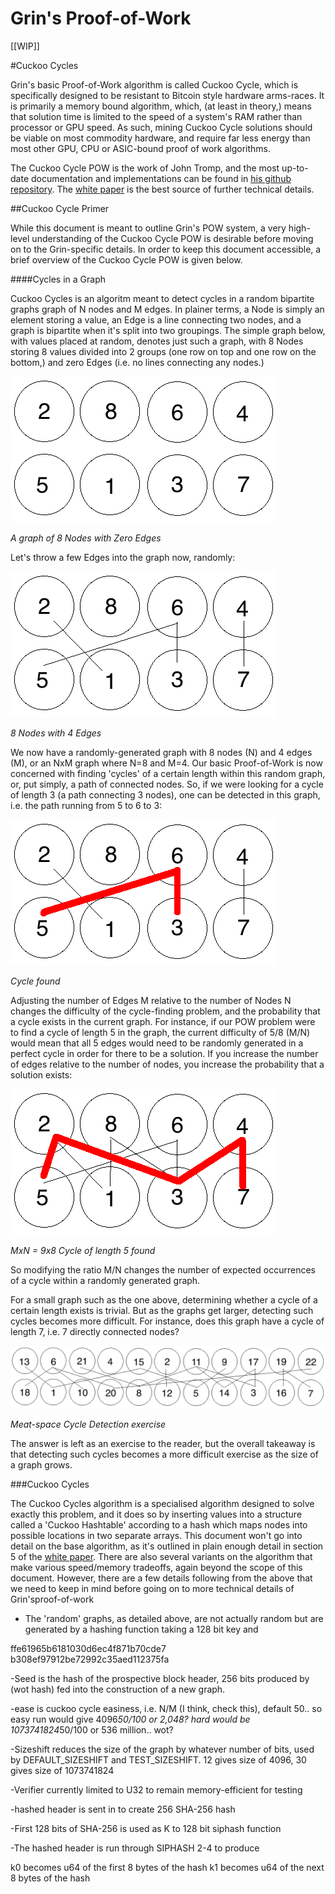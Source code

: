 Grin's Proof-of-Work
====================

[[WIP]]


#Cuckoo Cycles

Grin's basic Proof-of-Work algorithm is called Cuckoo Cycle, which is specifically designed
to be resistant to Bitcoin style hardware arms-races. It is primarily a memory bound algorithm,
which, (at least in theory,) means that solution time is limited to the speed of a system's RAM
rather than processor or GPU speed. As such, mining Cuckoo Cycle solutions should be viable on
most commodity hardware, and require far less energy than most other GPU, CPU or ASIC-bound 
proof of work algorithms.

The Cuckoo Cycle POW is the work of John Tromp, and the most up-to-date documentation and implementations
can be found in [his github repository](https://github.com/tromp/cuckoo). The
[white paper](https://github.com/tromp/cuckoo/blob/master/doc/cuckoo.pdf) is the best source of
further technical details. 

##Cuckoo Cycle Primer 

While this document is meant to outline Grin's POW system, a very high-level understanding of the
Cuckoo Cycle POW is desirable before moving on to the Grin-specific details. In order to keep this
 document accessible, a brief overview of the Cuckoo Cycle POW is given below. 

####Cycles in a Graph

Cuckoo Cycles is an algoritm meant to detect cycles in a random bipartite graphs graph of N nodes and M edges.
In plainer terms, a Node is simply an element storing a value, an Edge is a line connecting two nodes,
and a graph is bipartite when it's split into two groupings. The simple
graph below, with values placed at random, denotes just such a graph, with 8 Nodes storing 8 values 
divided into 2 groups (one row on top and one row on the bottom,) and zero Edges (i.e. no lines
connecting any nodes.) 


![alt text](images/cuckoo_base_numbered_minimal.png)

*A graph of 8 Nodes with Zero Edges*

Let's throw a few Edges into the graph now, randomly:

![alt text](images/cuckoo_base_numbered_few_edges.png)

*8 Nodes with 4 Edges*

We now have a randomly-generated graph with 8 nodes (N) and 4 edges (M), or an NxM graph where 
N=8 and M=4. Our basic Proof-of-Work is now concerned with finding 'cycles' of a certain length 
within this random graph, or, put simply, a path of connected nodes. So, if we were looking
for a cycle of length 3 (a path connecting 3 nodes), one can be detected in this graph, 
i.e. the path running from 5 to 6 to 3:

![alt text](images/cuckoo_base_numbered_few_edges_cycle.png)

*Cycle found*

Adjusting the number of Edges M relative to the number of Nodes N changes the difficulty of the 
cycle-finding problem, and the probability that a cycle exists in the current graph. For instance,
if our POW problem were to find a cycle of length 5 in the graph, the current difficulty of 5/8 (M/N)
would mean that all 5 edges would need to be randomly generated in a perfect cycle in order for
there to be a solution. If you increase the number of edges relative to the number of nodes,
you increase the probability that a solution exists:

![alt text](images/cuckoo_base_numbered_many_edges.png)

*MxN = 9x8 Cycle of length 5 found*

So modifying the ratio M/N changes the number of expected occurrences of a cycle within a randomly
generated graph. 

For a small graph such as the one above, determining whether a cycle of a certain length exists is trivial. 
But as the graphs get larger, detecting such cycles becomes more difficult. For instance, does this
 graph have a cycle of length 7, i.e. 7 directly connected nodes?

![alt text](images/cuckoo_base_numbered_many.png)

*Meat-space Cycle Detection exercise*

The answer is left as an exercise to the reader, but the overall takeaway is that detecting such cycles becomes
a more difficult exercise as the size of a graph grows.

###Cuckoo Cycles

The Cuckoo Cycles algorithm is a specialised algorithm designed to solve exactly this problem, and it does
so by inserting values into a structure called a 'Cuckoo Hashtable' according to a hash which maps nodes
into possible locations in two separate arrays. This document won't go into detail on the base algorithm, as
it's outlined in plain enough detail in section 5 of the 
[white paper](https://github.com/tromp/cuckoo/blob/master/doc/cuckoo.pdf). There are also several
variants on the algorithm that make various speed/memory tradeoffs, again beyond the scope of this document. 
However, there are a few details following from the above that we need to keep in mind before going on to more 
technical details of Grin'sproof-of-work
 
* The 'random' graphs, as detailed above, are not actually random but are generated by a hashing function 
taking a 128 bit key and 


ffe61965b6181030d6ec4f871b70cde7
b308ef97912be72992c35aed112375fa

-Seed is the hash of the prospective block header, 256 bits produced by (wot hash) fed into the construction of a new
graph.

-ease is cuckoo cycle easiness, i.e. N/M (I think, check this), default 50.. so easy run would give 4096*50/100 
or 2,048? hard would be 1073741824*50/100 or 536 million.. wot?

-Sizeshift reduces the size of the graph by whatever number of bits, used by DEFAULT_SIZESHIFT and TEST_SIZESHIFT. 12
gives size of 4096, 30 gives size of 1073741824

-Verifier currently limited to U32 to remain memory-efficient for testing



-hashed header is sent in to create 256 SHA-256 hash

-First 128 bits of SHA-256 is used as K to 128 bit siphash function

-The hashed header is run through SIPHASH 2-4 to produce 

k0 becomes u64 of the first 8 bytes of the hash
k1 becomes u64 of the next 8 bytes of the hash










